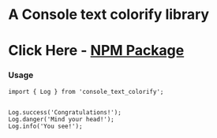 # A Console text colorify library

# Click Here - [NPM Package](https://www.npmjs.com/package/console_text_colorify)

### Usage

```
import { Log } from 'console_text_colorify';


Log.success('Congratulations!');
Log.danger('Mind your head!');
Log.info('You see!');


```
